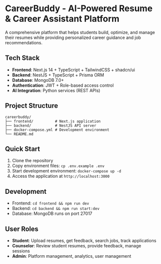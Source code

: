 # CareerBuddy - AI-Powered Resume & Career Assistant Platform

A comprehensive platform that helps students build, optimize, and manage their resumes while providing personalized career guidance and job recommendations.

## Tech Stack

- **Frontend**: Next.js 14 + TypeScript + TailwindCSS + shadcn/ui
- **Backend**: NestJS + TypeScript + Prisma ORM
- **Database**: MongoDB 7.0+
- **Authentication**: JWT + Role-based access control
- **AI Integration**: Python services (REST APIs)

## Project Structure

```
careerbuddy/
├── frontend/          # Next.js application
├── backend/           # NestJS API server
├── docker-compose.yml # Development environment
└── README.md
```

## Quick Start

1. Clone the repository
2. Copy environment files: `cp .env.example .env`
3. Start development environment: `docker-compose up -d`
4. Access the application at `http://localhost:3000`

## Development

- Frontend: `cd frontend && npm run dev`
- Backend: `cd backend && npm run start:dev`
- Database: MongoDB runs on port 27017

## User Roles

- **Student**: Upload resumes, get feedback, search jobs, track applications
- **Counselor**: Review student resumes, provide feedback, manage sessions
- **Admin**: Platform management, analytics, user management
